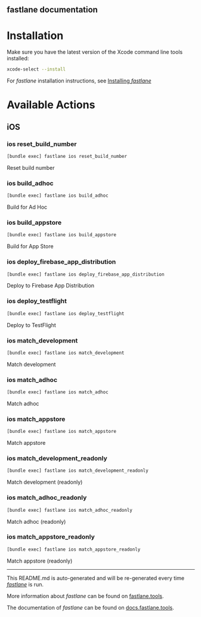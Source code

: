 fastlane documentation
----

# Installation

Make sure you have the latest version of the Xcode command line tools installed:

```sh
xcode-select --install
```

For _fastlane_ installation instructions, see [Installing _fastlane_](https://docs.fastlane.tools/#installing-fastlane)

# Available Actions

## iOS

### ios reset_build_number

```sh
[bundle exec] fastlane ios reset_build_number
```

Reset build number

### ios build_adhoc

```sh
[bundle exec] fastlane ios build_adhoc
```

Build for Ad Hoc

### ios build_appstore

```sh
[bundle exec] fastlane ios build_appstore
```

Build for App Store

### ios deploy_firebase_app_distribution

```sh
[bundle exec] fastlane ios deploy_firebase_app_distribution
```

Deploy to Firebase App Distribution

### ios deploy_testflight

```sh
[bundle exec] fastlane ios deploy_testflight
```

Deploy to TestFlight

### ios match_development

```sh
[bundle exec] fastlane ios match_development
```

Match development

### ios match_adhoc

```sh
[bundle exec] fastlane ios match_adhoc
```

Match adhoc

### ios match_appstore

```sh
[bundle exec] fastlane ios match_appstore
```

Match appstore

### ios match_development_readonly

```sh
[bundle exec] fastlane ios match_development_readonly
```

Match development (readonly)

### ios match_adhoc_readonly

```sh
[bundle exec] fastlane ios match_adhoc_readonly
```

Match adhoc (readonly)

### ios match_appstore_readonly

```sh
[bundle exec] fastlane ios match_appstore_readonly
```

Match appstore (readonly)

----

This README.md is auto-generated and will be re-generated every time [_fastlane_](https://fastlane.tools) is run.

More information about _fastlane_ can be found on [fastlane.tools](https://fastlane.tools).

The documentation of _fastlane_ can be found on [docs.fastlane.tools](https://docs.fastlane.tools).
